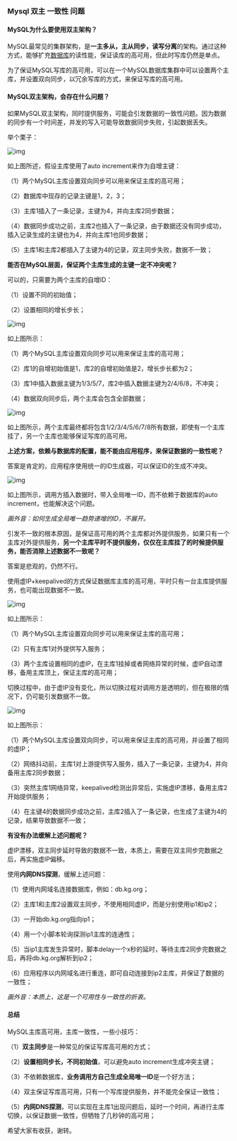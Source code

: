 ### Mysql 双主 一致性 问题

#### **MySQL为什么要使用双主架构？**

MySQL最常见的集群架构，是**一主多从，主从同步，读写分离**的架构。通过这种方式，能够扩充[数据库](https://cloud.tencent.com/solution/database?from=10680)的读性能，保证读库的高可用，但此时写库仍然是单点。

为了保证MySQL写库的高可用，可以在一个MySQL数据库集群中可以设置两个主库，并设置双向同步，以冗余写库的方式，来保证写库的高可用。

#### **MySQL双主架构，会存在什么问题？**

如果MySQL双主架构，同时提供服务，可能会引发数据的一致性问题。因为数据的同步有一个时间差，并发的写入可能导致数据同步失败，引起数据丢失。

举个栗子：

![img](https://ask.qcloudimg.com/http-save/yehe-1300347/5glcyursg3.png?imageView2/2/w/1620)

如上图所述，假设主库使用了auto increment来作为自增主键：

（1）两个MySQL主库设置双向同步可以用来保证主库的高可用；

（2）数据库中现存的记录主键是1，2，3；

（3）主库1插入了一条记录，主键为4，并向主库2同步数据；

（4）数据同步成功之前，主库2也插入了一条记录，由于数据还没有同步成功，插入记录生成的主键也为4，并向主库1也同步数据；

（5）主库1和主库2都插入了主键为4的记录，双主同步失败，数据不一致；

**能否在MySQL层面，保证两个主库生成的主键一定不冲突呢？**

可以的，只需要为两个主库的自增ID：

（1）设置不同的初始值；

（2）设置相同的增长步长；

![img](https://ask.qcloudimg.com/http-save/yehe-1300347/kls3f4pv4d.png?imageView2/2/w/1620)

如上图所示：

（1）两个MySQL主库设置双向同步可以用来保证主库的高可用；

（2）库1的自增初始值是1，库2的自增初始值是2，增长步长都为2；

（3）库1中插入数据主键为1/3/5/7，库2中插入数据主键为2/4/6/8，不冲突；

（4）数据双向同步后，两个主库会包含全部数据；

![img](https://ask.qcloudimg.com/http-save/yehe-1300347/rky6kr08hv.png?imageView2/2/w/1620)

如上图所示，两个主库最终都将包含1/2/3/4/5/6/7/8所有数据，即使有一个主库挂了，另一个主库也能够保证写库的高可用。

**上述方案，依赖与数据库的配置，能不能由应用程序，来保证数据的一致性呢？**

答案是肯定的，应用程序使用统一的ID生成器，可以保证ID的生成不冲突。

![img](https://ask.qcloudimg.com/http-save/yehe-1300347/2dcnzk3dbs.png?imageView2/2/w/1620)

如上图所示，调用方插入数据时，带入全局唯一ID，而不依赖于数据库的auto increment，也能解决这个问题。 

*画外音：如何生成全局唯一趋势递增的ID，不展开。*

引发不一致的根本原因，是保证高可用的两个主库都对外提供服务，如果只有一个主库对外提供服务，**另一个主库平时不提供服务，仅仅在主库挂了的时候提供服务，能否消除上述数据不一致呢？**

答案是悲观的，仍然不行。

使用虚IP+keepalived的方式保证数据库主库的高可用，平时只有一台主库提供服务，也可能出现数据不一致。

![img](https://ask.qcloudimg.com/http-save/yehe-1300347/7tbhm50gz0.png?imageView2/2/w/1620)

如上图所示：

（1）两个MySQL主库设置双向同步可以用来保证主库的高可用；

（2）只有主库1对外提供写入服务；

（3）两个主库设置相同的虚IP，在主库1挂掉或者网络异常的时候，虚IP自动漂移，备用主库顶上，保证主库的高可用；

切换过程中，由于虚IP没有变化，所以切换过程对调用方是透明的，但在极限的情况下，仍可能引发数据不一致。

![img](https://ask.qcloudimg.com/http-save/yehe-1300347/2dftu4707k.jpeg?imageView2/2/w/1620)

如上图所示：

（1）两个MySQL主库设置双向同步，可以用来保证主库的高可用，并设置了相同的虚IP；

（2）网络抖动前，主库1对上游提供写入服务，插入了一条记录，主键为4，并向备用主库2同步数据；

（3）突然主库1网络异常，keepalived检测出异常后，实施虚IP漂移，备用主库2开始提供服务；

（4）在主键4的数据同步成功之前，主库2插入了一条记录，也生成了主键为4的记录，结果导致数据不一致；

**有没有办法缓解上述问题呢？**

虚IP漂移，双主同步延时导致的数据不一致，本质上，需要在双主同步完数据之后，再实施虚IP偏移。

使用**内网DNS探测**，缓解上述问题：

（1）使用内网域名连接数据库，例如：db.kg.org；

（2）主库1和主库2设置双主同步，不使用相同虚IP，而是分别使用ip1和ip2；

（3）一开始db.kg.org指向ip1；

（4）用一个小脚本轮询探测ip1主库的连通性；

（5）当ip1主库发生异常时，脚本delay一个x秒的延时，等待主库2同步完数据之后，再将db.kg.org解析到ip2；

（6）应用程序以内网域名进行重连，即可自动连接到ip2主库，并保证了数据的一致性；

*画外音：本质上，这是一个可用性与一致性的折衷。*

#### **总结**

MySQL主库高可用，主库一致性，一些小技巧：

（1）**双主同步**是一种常见的保证写库高可用的方式；

（2）**设置相同步长，不同初始值**，可以避免auto increment生成冲突主键；

（3）不依赖数据库，**业务调用方自己生成全局唯一ID**是一个好方法；

（4）双主保证写库高可用，只有一个写库提供服务，并不能完全保证一致性；

（5）**内网DNS探测**，可以实现在主库1出现问题后，延时一个时间，再进行主库切换，以保证数据一致性，但牺牲了几秒钟的高可用；

希望大家有收获，谢转。